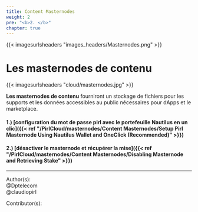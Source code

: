 ```yaml
---
title: Content Masternodes
weight: 2
pre: "<b>2. </b>"
chapter: true
---
```

{{< imagesurlsheaders "images_headers/Masternodes.png" >}}


# Les masternodes de contenu  

{{< imagesurlsheaders "cloud/masternodes.jpg" >}}


**Les masternodes de contenu** fourniront un stockage de fichiers pour les supports et les données accessibles au public nécessaires pour dApps et le marketplace.  


#### 1.) [configuration du mot de passe pirl avec le portefeuille Nautilus en un clic]({{< ref "/PirlCloud/masternodes/Content Masternodes/Setup Pirl Masternode Using Nautilus Wallet and OneClick (Recommended)" >}})
#### 2.) [désactiver le masternode et récupérer la mise]({{< ref "/PirlCloud/masternodes/Content Masternodes/Disabling Masternode and Retrieving Stake" >}})



---
Author(s):  
@Dptelecom  
@claudiopirl  


Contributor(s):
